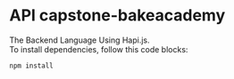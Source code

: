 API capstone-bakeacademy
==
The Backend Language Using Hapi.js.<br>
To install dependencies, follow this code blocks:
```bash
npm install
